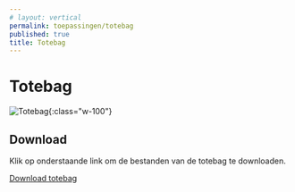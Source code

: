 ```yaml
---
# layout: vertical
permalink: toepassingen/totebag
published: true
title: Totebag
---
```


# Totebag

![Totebag](../images/aliriosolutions/toepassingen_totebag.png){:class="w-100"}

## Download

Klik op onderstaande link om de bestanden van de totebag te downloaden.

<a href="../downloads/totebag.zip">Download totebag</a>